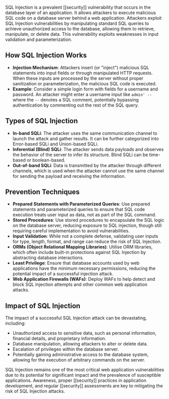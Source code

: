 SQL Injection is a prevalent [[security]] vulnerability that occurs in the database layer of an application. It allows attackers to execute malicious SQL code on a database server behind a web application. Attackers exploit SQL Injection vulnerabilities by manipulating standard SQL queries to achieve unauthorized access to the database, allowing them to retrieve, manipulate, or delete data. This vulnerability exploits weaknesses in input validation and parameterization.

## How SQL Injection Works

- **Injection Mechanism**: Attackers insert (or "inject") malicious SQL statements into input fields or through manipulated HTTP requests. When these inputs are processed by the server without proper sanitization or parameterization, the malicious SQL code is executed.
- **Example**: Consider a simple login form with fields for a username and password. An attacker might enter a username input like `admin' --` where the `--` denotes a SQL comment, potentially bypassing authentication by commenting out the rest of the SQL query.

## Types of SQL Injection

- **In-band SQLi**: The attacker uses the same communication channel to launch the attack and gather results. It can be further categorized into Error-based SQLi and Union-based SQLi.
- **Inferential (Blind) SQLi**: The attacker sends data payloads and observes the behavior of the server to infer its structure. Blind SQLi can be time-based or boolean-based.
- **Out-of-band SQLi**: Data is transmitted by the attacker through different channels, which is used when the attacker cannot use the same channel for sending the payload and receiving the information.

## Prevention Techniques

- **Prepared Statements with Parameterized Queries**: Use prepared statements and parameterized queries to ensure that SQL code execution treats user input as data, not as part of the SQL command.
- **Stored Procedures**: Use stored procedures to encapsulate the SQL logic on the database server, reducing exposure to SQL injection, though still requiring careful implementation to avoid vulnerabilities.
- **Input Validation**: While not a complete defense, validating user inputs for type, length, format, and range can reduce the risk of SQL Injection.
- **ORMs (Object Relational Mapping Libraries)**: Utilise ORM libraries, which often include built-in protections against SQL Injection by abstracting database interactions.
- **Least Privilege**: Ensure that database accounts used by web applications have the minimum necessary permissions, reducing the potential impact of a successful injection attack.
- **Web Application Firewalls (WAFs)**: Deploy WAFs to help detect and block SQL Injection attempts and other common web application attacks.

## Impact of SQL Injection

The impact of a successful SQL Injection attack can be devastating, including:

- Unauthorized access to sensitive data, such as personal information, financial details, and proprietary information.
- Database manipulation, allowing attackers to alter or delete data.
- Escalation of privileges within the database server.
- Potentially gaining administrative access to the database system, allowing for the execution of arbitrary commands on the server.

SQL Injection remains one of the most critical web application vulnerabilities due to its potential for significant impact and the prevalence of susceptible applications. Awareness, proper [[security]] practices in application development, and regular [[security]] assessments are key to mitigating the risk of SQL Injection attacks.